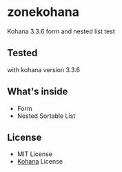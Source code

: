 # zonekohana
Kohana 3.3.6 form and nested list test

Tested 
----------------
with kohana version 3.3.6

What's inside
----------------
* Form
* Nested Sortable List

License
-------
* MIT License
* [Kohana](http://kohanaframework.org/) License

